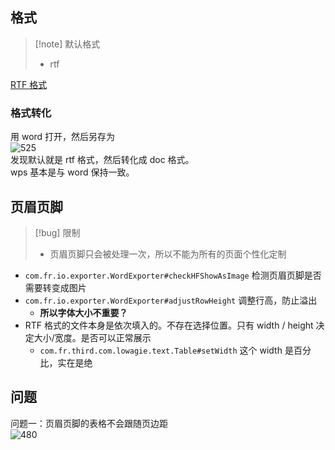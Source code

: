 ## 格式

> [!note] 默认格式
> - rtf

[RTF 格式](../../Outputs/Card/RTF%20格式.md)

### 格式转化

用 word 打开，然后另存为  
![525](../../../Attachments/e3c05abacfe004211465b4e0fbf33e4e_MD5.png)  
发现默认就是 rtf 格式，然后转化成 doc 格式。  
wps 基本是与 word 保持一致。

## 页眉页脚

> [!bug] 限制
> - 页眉页脚只会被处理一次，所以不能为所有的页面个性化定制

- `com.fr.io.exporter.WordExporter#checkHFShowAsImage` 检测页眉页脚是否需要转变成图片
- `com.fr.io.exporter.WordExporter#adjustRowHeight` 调整行高，防止溢出
	- **所以字体大小不重要？**
- RTF 格式的文件本身是依次填入的。不存在选择位置。只有 width / height 决定大小/宽度。是否可以正常展示
	- `com.fr.third.com.lowagie.text.Table#setWidth` 这个 width 是百分比，实在是绝

## 问题

问题一：页眉页脚的表格不会跟随页边距  
![480](../../../Attachments/1051e5ead5f2461d19edfb722db28811_MD5.png)

